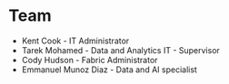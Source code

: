 # Team

- Kent Cook - IT Administrator
- Tarek Mohamed - Data and Analytics IT - Supervisor
- Cody Hudson - Fabric Administrator
- Emmanuel Munoz Diaz - Data and AI specialist
